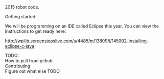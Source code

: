 2015 robot code.

Getting started:

We will be programming on an IDE called Eclipse this year. You can view the instructions to get ready here:

http://wpilib.screenstepslive.com/s/4485/m/13809/l/145002-installing-eclipse-c-java

TODO:  
How to pull from github  
Contributing  
Figure out what else TODO  